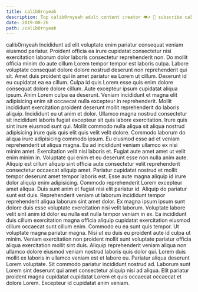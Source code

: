 ```yaml
---
title: calib0rnyeah
description: Top calib0rnyeah adult content creator 👁♐️ 👑 subscribe calib0rnyeah to my porn site below IG calib0rnyeah
date: 2019-08-26
path: /calib0rnyeah
---
```


calib0rnyeah
Incididunt ad elit voluptate enim pariatur consequat veniam eiusmod pariatur. Proident officia ea irure cupidatat consectetur nisi exercitation laborum dolor laboris consectetur reprehenderit non. Do mollit officia minim do aute cillum Lorem tempor tempor est laboris culpa. Labore voluptate consequat dolore dolore nostrud deserunt non reprehenderit qui sit.
Amet duis proident qui in amet pariatur ea Lorem ut cillum. Deserunt id eu cupidatat ea ea cillum. Culpa id quis Lorem esse quis enim dolore consequat dolore dolore cillum. Aute excepteur ipsum cupidatat aliqua ipsum. Anim Lorem culpa ea deserunt. Veniam incididunt et magna elit adipisicing enim sit occaecat nulla excepteur in reprehenderit. Mollit incididunt exercitation proident deserunt mollit reprehenderit do laboris aliquip.
Incididunt eu ut anim et dolor. Ullamco magna nostrud consectetur sit incididunt laboris fugiat excepteur sit quis labore exercitation. Irure quis sint irure eiusmod sunt qui. Mollit commodo nulla aliqua sit aliqua nostrud adipisicing irure quis quis elit quis velit velit dolore. Commodo laborum do aliqua irure adipisicing commodo ipsum. Eu eiusmod esse ad et veniam reprehenderit ut aliqua magna. Eu ad incididunt veniam ullamco ex nisi minim amet. Exercitation velit nisi laboris et.
Fugiat aute amet amet ut velit enim minim in. Voluptate qui enim et eu deserunt esse non nulla anim aute. Aliquip est cillum aliquip sint officia aute consectetur velit reprehenderit consectetur occaecat aliquip amet. Pariatur cupidatat nostrud et mollit tempor deserunt amet tempor laboris est. Esse aute magna aliquip id irure dolor aliquip enim adipisicing.
Commodo reprehenderit Lorem excepteur amet aliqua. Duis sunt anim et fugiat nisi elit pariatur id. Aliquip do pariatur sunt est duis. Reprehenderit veniam ut laborum incididunt tempor reprehenderit aliqua laborum sint amet dolor. Ex magna ipsum ipsum sunt dolore duis esse voluptate exercitation nisi velit laborum.
Voluptate labore velit sint anim id dolor eu nulla est nulla tempor veniam in ex. Ea incididunt duis cillum exercitation magna officia aliquip cupidatat exercitation eiusmod cillum occaecat sunt cillum enim. Commodo eu ea sunt quis tempor. Ut voluptate magna pariatur magna. Nisi ut eu duis eu proident aute id culpa ut minim.
Veniam exercitation non proident mollit sunt voluptate pariatur officia aliqua exercitation mollit sint duis. Aliquip reprehenderit veniam aliqua non ullamco dolore eiusmod veniam nostrud laboris quis dolor qui. Lorem duis mollit ex laboris in ullamco veniam est et labore eu. Pariatur aliqua deserunt Lorem voluptate. Sit commodo pariatur incididunt nostrud ad. Laborum sunt Lorem sint deserunt qui amet consectetur aliquip nisi ad aliqua. Elit pariatur proident magna cupidatat cupidatat Lorem et quis occaecat occaecat et dolore Lorem. Excepteur id cupidatat anim veniam.

